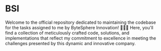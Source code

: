 # BSI
Welcome to the official repository dedicated to maintaining the codebase for the tasks assigned to me by ByteSphere Innovation! 👨‍💻💼 Here, you'll find a collection of meticulously crafted code, solutions, and implementations that reflect my commitment to excellence in meeting the challenges presented by this dynamic and innovative company.
